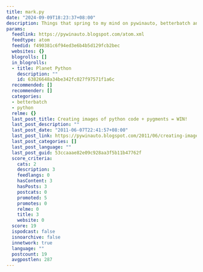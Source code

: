 ```yaml
---
title: mark.py
date: "2024-09-09T18:23:37+08:00"
description: Things that spring to my mind on pywinauto, betterbatch and other stuff.
params:
  feedlink: https://pywinauto.blogspot.com/atom.xml
  feedtype: atom
  feedid: f490381c6f94ed3e6b4b5d129fcb2bec
  websites: {}
  blogrolls: []
  in_blogrolls:
  - title: Planet Python
    description: ""
    id: 63826648a34be342fc027f97571f1a6c
  recommended: []
  recommender: []
  categories:
  - betterbatch
  - python
  relme: {}
  last_post_title: Creating images of python code + pygments = WIN!
  last_post_description: ""
  last_post_date: "2011-06-07T22:41:57+08:00"
  last_post_link: https://pywinauto.blogspot.com/2011/06/creating-images-of-python-code-pygments.html
  last_post_categories: []
  last_post_language: ""
  last_post_guid: 53ccaaae82e09c928aa3f5b11b47762f
  score_criteria:
    cats: 2
    description: 3
    feedlangs: 0
    hasContent: 3
    hasPosts: 3
    postcats: 0
    promoted: 5
    promotes: 0
    relme: 0
    title: 3
    website: 0
  score: 19
  ispodcast: false
  isnoarchive: false
  innetwork: true
  language: ""
  postcount: 19
  avgpostlen: 287
---
```

